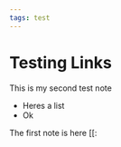 ```yaml
---
tags: test
---
```

# Testing Links

This is my second test note

* Heres a list
* Ok

The first note is here [[:
